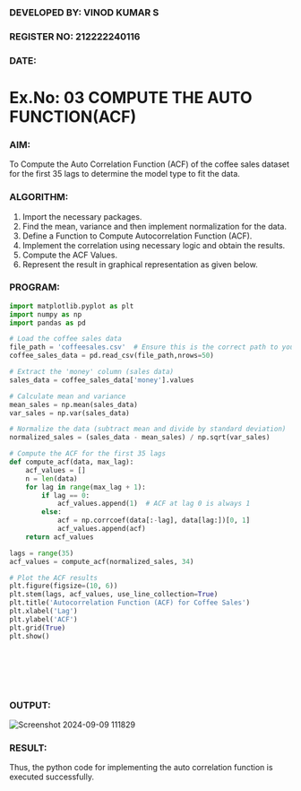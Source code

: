### DEVELOPED BY: VINOD KUMAR S
### REGISTER NO: 212222240116
### DATE:

# Ex.No: 03   COMPUTE THE AUTO FUNCTION(ACF)

### AIM:
To Compute the Auto Correlation Function (ACF) of the coffee sales dataset for the first 35 lags to determine the model
type to fit the data.
### ALGORITHM:
1. Import the necessary packages.
2. Find the mean, variance and then implement normalization for the data.
3. Define a Function to Compute Autocorrelation Function (ACF).
4. Implement the correlation using necessary logic and obtain the results.
5. Compute the ACF Values.
6. Represent the result in graphical representation as given below.
### PROGRAM:

```python
import matplotlib.pyplot as plt
import numpy as np
import pandas as pd

# Load the coffee sales data
file_path = 'coffeesales.csv'  # Ensure this is the correct path to your CSV file
coffee_sales_data = pd.read_csv(file_path,nrows=50)

# Extract the 'money' column (sales data)
sales_data = coffee_sales_data['money'].values

# Calculate mean and variance
mean_sales = np.mean(sales_data)
var_sales = np.var(sales_data)

# Normalize the data (subtract mean and divide by standard deviation)
normalized_sales = (sales_data - mean_sales) / np.sqrt(var_sales)

# Compute the ACF for the first 35 lags
def compute_acf(data, max_lag):
    acf_values = []
    n = len(data)
    for lag in range(max_lag + 1):
        if lag == 0:
            acf_values.append(1)  # ACF at lag 0 is always 1
        else:
            acf = np.corrcoef(data[:-lag], data[lag:])[0, 1]
            acf_values.append(acf)
    return acf_values

lags = range(35)
acf_values = compute_acf(normalized_sales, 34)

# Plot the ACF results
plt.figure(figsize=(10, 6))
plt.stem(lags, acf_values, use_line_collection=True)
plt.title('Autocorrelation Function (ACF) for Coffee Sales')
plt.xlabel('Lag')
plt.ylabel('ACF')
plt.grid(True)
plt.show()

```
<br>
<br>
<br>
<br>

### OUTPUT:

![Screenshot 2024-09-09 111829](https://github.com/user-attachments/assets/5f09b935-6339-4d42-adce-cda3b0b7a652)


### RESULT:
 Thus, the python code for implementing the auto correlation function is executed successfully.  
